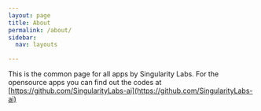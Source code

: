 ```yaml
---
layout: page
title: About
permalink: /about/
sidebar:
  nav: layouts

---
```


This is the common page for all apps by Singularity Labs.  For the opensource apps you can find out the codes at 
[https://github.com/SingularityLabs-ai](https://github.com/SingularityLabs-ai)


[jekyll-organization]: https://github.com/jekyll
